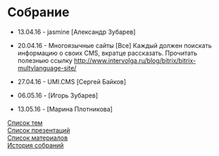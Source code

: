 # Собрание
- 13.04.16 - jasmine [Александр Зубарев]
- 20.04.16 - Многоязычные сайты [Все]
  Каждый должен поискать информацию о своих CMS, вкратце рассказать.
  Прочитать полезныю ссылку http://www.intervolga.ru/blog/bitrix/bitrix-multylanguage-site/

- 27.04.16 - UMI.CMS [Сергей Байков]
- 06.05.16 - [Игорь Зубарев]
- 13.05.16 - [Марина Плотникова]

[Список тем](topics.md)  
[Список презентаций](presentation.md)  
[Список материалов](material/README.md)  
[История собраний](history.md)  
